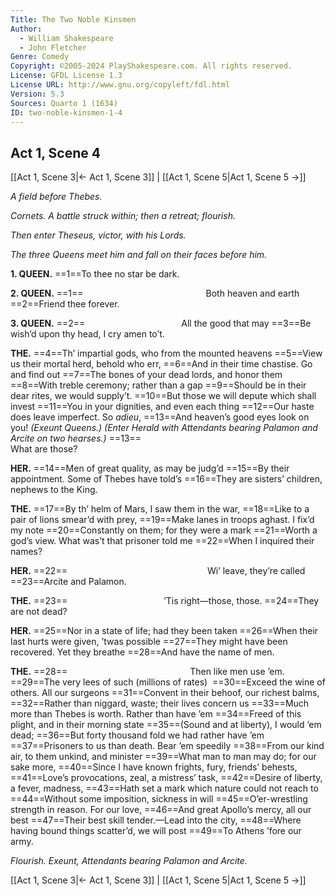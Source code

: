 ```yaml
---
Title: The Two Noble Kinsmen
Author: 
  - William Shakespeare
  - John Fletcher
Genre: Comedy
Copyright: ©2005-2024 PlayShakespeare.com. All rights reserved.
License: GFDL License 1.3
License URL: http://www.gnu.org/copyleft/fdl.html
Version: 5.3
Sources: Quarto 1 (1634)
ID: two-noble-kinsmen-1-4
---
```


## Act 1, Scene 4
[[Act 1, Scene 3|← Act 1, Scene 3]] | [[Act 1, Scene 5|Act 1, Scene 5 →]]

*A field before Thebes.*

*Cornets. A battle struck within; then a retreat; flourish.*

*Then enter Theseus, victor, with his Lords.*

*The three Queens meet him and fall on their faces before him.*

**1. QUEEN.**
==1==To thee no star be dark.

**2. QUEEN.**
==1==              Both heaven and earth
==2==Friend thee forever.

**3. QUEEN.**
==2==           All the good that may
==3==Be wish’d upon thy head, I cry amen to’t.

**THE.**
==4==Th’ impartial gods, who from the mounted heavens
==5==View us their mortal herd, behold who err,
==6==And in their time chastise. Go and find out
==7==The bones of your dead lords, and honor them
==8==With treble ceremony; rather than a gap
==9==Should be in their dear rites, we would supply’t.
==10==But those we will depute which shall invest
==11==You in your dignities, and even each thing
==12==Our haste does leave imperfect. So *adieu*,
==13==And heaven’s good eyes look on you!
*(Exeunt Queens.)*
*(Enter Herald with Attendants bearing Palamon and Arcite on two hearses.)*
==13==                     What are those?

**HER.**
==14==Men of great quality, as may be judg’d
==15==By their appointment. Some of Thebes have told’s
==16==They are sisters’ children, nephews to the King.

**THE.**
==17==By th’ helm of Mars, I saw them in the war,
==18==Like to a pair of lions smear’d with prey,
==19==Make lanes in troops aghast. I fix’d my note
==20==Constantly on them; for they were a mark
==21==Worth a god’s view. What was’t that prisoner told me
==22==When I inquired their names?

**HER.**
==22==                Wi’ leave, they’re called
==23==Arcite and Palamon.

**THE.**
==23==           ’Tis right—those, those.
==24==They are not dead?

**HER.**
==25==Nor in a state of life; had they been taken
==26==When their last hurts were given, ’twas possible
==27==They might have been recovered. Yet they breathe
==28==And have the name of men.

**THE.**
==28==              Then like men use ’em.
==29==The very lees of such (millions of rates) 
==30==Exceed the wine of others. All our surgeons
==31==Convent in their behoof, our richest balms,
==32==Rather than niggard, waste; their lives concern us
==33==Much more than Thebes is worth. Rather than have ’em
==34==Freed of this plight, and in their morning state
==35==(Sound and at liberty), I would ’em dead;
==36==But forty thousand fold we had rather have ’em
==37==Prisoners to us than death. Bear ’em speedily
==38==From our kind air, to them unkind, and minister
==39==What man to man may do; for our sake more,
==40==Since I have known frights, fury, friends’ behests,
==41==Love’s provocations, zeal, a mistress’ task,
==42==Desire of liberty, a fever, madness,
==43==Hath set a mark which nature could not reach to
==44==Without some imposition, sickness in will
==45==O’er-wrestling strength in reason. For our love,
==46==And great Apollo’s mercy, all our best
==47==Their best skill tender.—Lead into the city,
==48==Where having bound things scatter’d, we will post
==49==To Athens ’fore our army.

*Flourish. Exeunt, Attendants bearing Palamon and Arcite.*

[[Act 1, Scene 3|← Act 1, Scene 3]] | [[Act 1, Scene 5|Act 1, Scene 5 →]]